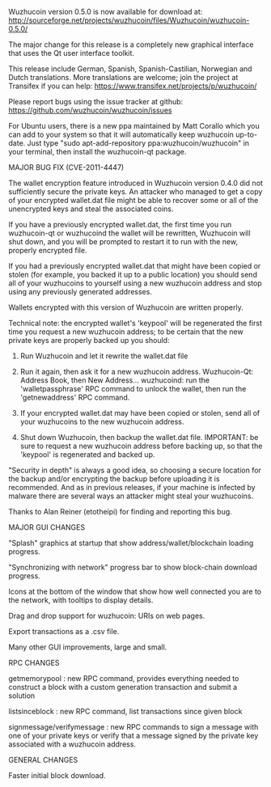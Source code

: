 Wuzhucoin version 0.5.0 is now available for download at:
http://sourceforge.net/projects/wuzhucoin/files/Wuzhucoin/wuzhucoin-0.5.0/

The major change for this release is a completely new graphical interface that uses the Qt user interface toolkit.

This release include German, Spanish, Spanish-Castilian, Norwegian and Dutch translations. More translations are welcome; join the project at Transifex if you can help:
https://www.transifex.net/projects/p/wuzhucoin/

Please report bugs using the issue tracker at github:
https://github.com/wuzhucoin/wuzhucoin/issues

For Ubuntu users, there is a new ppa maintained by Matt Corallo which you can add to your system so that it will automatically keep wuzhucoin up-to-date.  Just type "sudo apt-add-repository ppa:wuzhucoin/wuzhucoin" in your terminal, then install the wuzhucoin-qt package.

MAJOR BUG FIX  (CVE-2011-4447)

The wallet encryption feature introduced in Wuzhucoin version 0.4.0 did not sufficiently secure the private keys. An attacker who
managed to get a copy of your encrypted wallet.dat file might be able to recover some or all of the unencrypted keys and steal the
associated coins.

If you have a previously encrypted wallet.dat, the first time you run wuzhucoin-qt or wuzhucoind the wallet will be rewritten, Wuzhucoin will
shut down, and you will be prompted to restart it to run with the new, properly encrypted file.

If you had a previously encrypted wallet.dat that might have been copied or stolen (for example, you backed it up to a public
location) you should send all of your wuzhucoins to yourself using a new wuzhucoin address and stop using any previously generated addresses.

Wallets encrypted with this version of Wuzhucoin are written properly.

Technical note: the encrypted wallet's 'keypool' will be regenerated the first time you request a new wuzhucoin address; to be certain that the
new private keys are properly backed up you should:

1. Run Wuzhucoin and let it rewrite the wallet.dat file

2. Run it again, then ask it for a new wuzhucoin address.
Wuzhucoin-Qt: Address Book, then New Address...
wuzhucoind: run the 'walletpassphrase' RPC command to unlock the wallet,  then run the 'getnewaddress' RPC command.

3. If your encrypted wallet.dat may have been copied or stolen, send  all of your wuzhucoins to the new wuzhucoin address.

4. Shut down Wuzhucoin, then backup the wallet.dat file.
IMPORTANT: be sure to request a new wuzhucoin address before backing up, so that the 'keypool' is regenerated and backed up.

"Security in depth" is always a good idea, so choosing a secure location for the backup and/or encrypting the backup before uploading it is recommended. And as in previous releases, if your machine is infected by malware there are several ways an attacker might steal your wuzhucoins.

Thanks to Alan Reiner (etotheipi) for finding and reporting this bug.

MAJOR GUI CHANGES

"Splash" graphics at startup that show address/wallet/blockchain loading progress.

"Synchronizing with network" progress bar to show block-chain download progress.

Icons at the bottom of the window that show how well connected you are to the network, with tooltips to display details.

Drag and drop support for wuzhucoin: URIs on web pages.

Export transactions as a .csv file.

Many other GUI improvements, large and small.

RPC CHANGES

getmemorypool : new RPC command, provides everything needed to construct a block with a custom generation transaction and submit a solution

listsinceblock : new RPC command, list transactions since given block

signmessage/verifymessage : new RPC commands to sign a message with one of your private keys or verify that a message signed by the private key associated with a wuzhucoin address.

GENERAL CHANGES

Faster initial block download.
